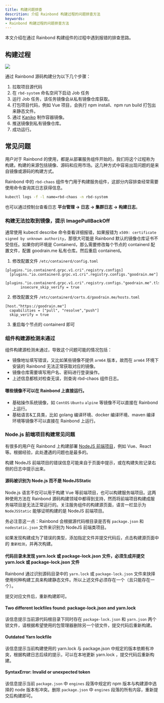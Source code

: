```yaml
---
title: 构建问题排查
descrition: 介绍 Rainbond 构建过程的问题排查方法
keywords:
- Rainbond 构建过程的问题排查方法
---
```


本文介绍在通过 Rainbond 构建组件的过程中遇到报错的排查思路。

## 构建过程

![](https://static.goodrain.com/docs/5.12/troubleshooting/installation/build-process.png)

通过 Rainbond 源码构建分为以下几个步骤：

1. 拉取项目源代码
2. 在 `rbd-system` 命名空间下启动 Job 任务
3. 运行 Job 任务，该任务镜像会从私有镜像仓库获取。
4. 打包项目代码，例如 Vue 项目，会执行 npm install、npm run build 打包出来静态文件。
5. 通过 [Kaniko](https://github.com/GoogleContainerTools/kaniko) 制作容器镜像。
6. 推送镜像到私有镜像仓库。
7. 成功运行。

## 常见问题

用户对于 Rainbond 的使用，都是从部署服务组件开始的，我们将这个过程称为构建。构建的来源包括镜像、源码和应用市场。这几种方式中容易出现问题的是来自镜像或源码的构建方式。

Rainbond 中的 `rbd-chaos` 组件专门用于构建服务组件，这部分内容排查经常需要使用命令查询其日志获得信息。

```bash
kubectl logs -f -l name=rbd-chaos -n rbd-system
```

也可以通过控制台查看日志 **平台管理 -> 日志 -> 集群日志 -> 构建日志**。

### 构建无法拉取到镜像，提示 ImagePullBackOff

通常使用 kubectl describe 命令查看详细报错，如果报错为 `x509: certificate signed by unknown authority`，那很大可能是 Rainbond 默认的镜像仓库证书不受信任。如果你的环境是 Containerd，那么需要修改每个节点的 containerd 配置文件，配置 goodrain.me 私有仓库。然后重启 containerd。

1. 修改配置文件 `/etc/containerd/config.toml`

```
[plugins."io.containerd.grpc.v1.cri".registry.configs]
  [plugins."io.containerd.grpc.v1.cri".registry.configs."goodrain.me"]
    [plugins."io.containerd.grpc.v1.cri".registry.configs."goodrain.me".tls]
       insecure_skip_verify = true
```

2. 修改配置文件 `/etc/containerd/certs.d/goodrain.me/hosts.toml`

```
[host."https://goodrain.me"]
  capabilities = ["pull", "resolve","push"]
  skip_verify = true
```

3. 重启每个节点的 containerd 即可

### 组件构建源检测未通过

组件构建源检测未通过，导致这个问题可能的情况包括：

- 镜像地址填写错误，又比如某些镜像不提供 `arm64` 版本，故而在 `arm64` 环境下安装的 Rainbond 无法正常获取对应的镜像。
- 镜像仓库需要填写用户名、密码进行登录操作。
- 上述信息都核对检查无误，则查询 rbd-chaos 组件日志。

#### 哪些镜像不可以在 Rainbond 上直接运行。

- 基础操作系统镜像，如 `CentOS` `Ubuntu` `alpine` 等镜像不可以直接在 Rainbond 上运行。
- 基础语言&工具类，比如 golang 编译环境、docker 编译环境、maven 编译环境等镜像不可以直接在 Rainbond 上运行。

### Node.js 前端项目构建常见问题

有很多的用户在 Rainbond 上构建部署 [NodeJS 前端项目](/docs/use-manual/component-create/language-support/nodejs-static)，例如 Vue、React 等。根据经验，此处遭遇的问题也是最多的。

构建 NodeJS 前端项目的错误信息可能来自于页面中提示，或在构建失败记录右侧的日志中提示出来。

#### 源码被识别为 Node.js 而不是 NodeJSStatic

Node.js 语言不仅可以用于构建 Vue 等前端项目，也可以构建服务端项目。这两种使用方法在 Rainbond 源码构建领域中都得到支持，然而将前端项目构建成服务端项目是无法正常运行的。关注服务组件的构建源页面，语言一栏显示为 `NodeJSStatic` 能够证明构建的是 NodeJS 前端项目。

务必注意这一点：Rainbond 会根据源代码根目录是否有 `package.json` 和 `nodestatic.json` 文件来识别为 NodeJS 前端类项目。

如果发现构建成为了错误的类型，添加指定文件并提交代码后，点击构建源页面中的 `重新检测`，并再次构建。

#### 代码目录未发现 yarn.lock 或 package-lock.json 文件，必须生成并提交 yarn.lock 或 package-lock.json 文件

Rainbond 通过识别源码目录中的 `yarn.lock` 或 `package-lock.json` 文件来抉择使用何种构建工具来构建静态文件。所以上述文件必须存在一个（且只能存在一个）。

提交对应文件后，重新构建即可。

#### Two different lockfiles found: package-lock.json and yarn.lock

该信息提示当前源代码根目录下同时存在 `package-lock.json` 和 `yarn.json` 两个锁文件，请根据希望使用的包管理器删除另一个锁文件，提交代码后重新构建。

#### Outdated Yarn lockfile

该信息提示当前构建使用的 yarn.lock 与 package.json 中规定的版本依赖有冲突，根据构建日志后续的提示，可以在本地更新 yarn.lock ，提交代码后重新构建。

#### SyntaxError: Invalid or unexpected token

该信息提示当前 `package.json` 中 `engines` 段落中规定的 npm 版本与构建源中选择的 node 版本有冲突。删除 `package.json` 中 `engines` 段落的所有内容，重新提交后构建即可。

